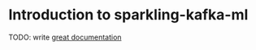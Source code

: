 # Introduction to sparkling-kafka-ml

TODO: write [great documentation](http://jacobian.org/writing/what-to-write/)
